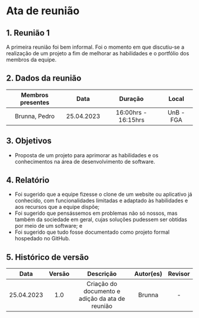 # Ata de reunião 
## 1. Reunião 1 
A primeira reunião foi bem informal. Foi o momento em que discutiu-se a realização de um projeto a fim de melhorar as habilidades e o portfólio dos membros da equipe.

## 2. Dados da reunião
| Membros presentes | Data | Duração | Local |
| :---------------: | :--: | :-----: | :---: | 
| Brunna, Pedro | 25.04.2023 | 16:00hrs - 16:15hrs | UnB - FGA |

## 3. Objetivos
- Proposta de um projeto para aprimorar as habilidades e os conhecimentos na área de desenvolvimento de software.

## 4. Relatório 
- Foi sugerido que a equipe fizesse o clone de um website ou aplicativo já conhecido, com funcionalidades limitadas e adaptado às habilidades e aos recursos que a equipe dispõe;
- Foi sugerido que pensássemos em problemas não só nossos, mas também da sociedade em geral, cujas soluções pudessem ser obtidas por meio de um software; e
- Foi sugerido que tudo fosse documentado como projeto formal hospedado no GitHub.

## 5. Histórico de versão

|    Data    | Versão | Descrição                                       | Autor(es)  | Revisor  |
| :--------: | :----: | :---------------------------------------------: | :--------: | :------: |
| 25.04.2023 | 1.0    | Criação do documento e adição da ata de reunião |   Brunna   |   -   |
